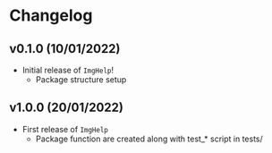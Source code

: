 # Changelog

<!--next-version-placeholder-->

## v0.1.0 (10/01/2022)

- Initial release of `ImgHelp`!
  - Package structure setup

## v1.0.0 (20/01/2022)

- First release of `ImgHelp`
  - Package function are created along with test_* script in tests/
